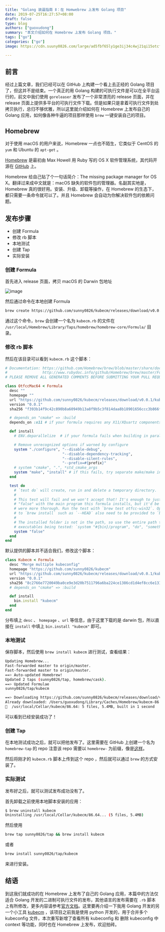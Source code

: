 ```yaml
---
title: "Golang 装逼指南 Ⅱ：在 Homwebrew 上发布 Golang 项目"
date: 2019-07-25T16:27:57+08:00
draft: false
type: blog
authors: ["guoxudong"]
summary: "本文介绍如何在 Homebrew 上发布 Golang 项目。"
tags: ["go"]
categories: ["go"]
image: https://cdn.suuny0826.com/large/ad5fbf65ly1ge3ij34c4wj21qi15otcf.jpg

---
```


## 前言

经过上篇文章，我们已经可以在 GitHub 上构建一个看上去正经的 Golang 项目了，但这并不是结束。一个真正的用 Golang 构建的可执行文件是可以在全平台运行的，前文中我们使用 `goreleaser` 发布了一个非常漂亮的 release 页面，并在 release 页面上提供多平台的可执行文件下载。但是如果只是拿着可执行文件到处拷贝执行，总归不够优雅，所以这里就介绍如何在 Homebrew 上发布自己的 Golang 应用，如何像各种牛逼的项目那样使用 `brew` 一键安装自己的项目。

## Homebrew

对于使用 macOS 的用户来说，Homebrew 一点也不陌生，它类似于 CentOS 的 `yum` 和 Ubuntu 的 `apt-get` 。

[Homebrew](https://brew.sh/) 是最初由 Max Howell 用 Ruby 写的 OS X 软件管理系统，其代码开源在 [GitHub](https://github.com/Homebrew/brew/) 上。

Homebrew 给自己贴了个一句话简介：The missing package manager for OS X。翻译过来成中文就是：macOS 缺失的软件包的管理器。名副其实地是，Homebrew 真的很好用。安装、升级、卸载等操作，在 Homebrew 的生态下，都只需要一条命令就可以了。并且 Homebrew 会自动为你解决软件包的依赖问题。

## 发布步骤

- 创建 Formula
- 修改 rb 脚本
- 本地测试
- 创建 Tap
- 实际安装

### 创建 Formula

首先进入 release 页面，拷贝 macOS 的 Darwin 包地址

![image](https://cdn.suuny0826.com/large/ad5fbf65gy1g5c7b4mi5fj21lq0se4ck.jpg)

然后通过命令在本地创建 Formula

```bash
brew create https://github.com/sunny0826/kubecm/releases/download/v0.0.1/kubecm_0.0.1_Darwin_x86_64.tar.gz
```

通过这个命令，`brew` 会创建一个名为 `kubecm.rb` 的文件在 `/usr/local/Homebrew/Library/Taps/homebrew/homebrew-core/Formula/` 目录。

### 修改 rb 脚本

然后在该目录可以看到 `kubecm.rb` 这个脚本：

```Ruby
# Documentation: https://github.com/Homebrew/brew/blob/master/share/doc/homebrew/Formula-Cookbook.md
#                http://www.rubydoc.info/github/Homebrew/brew/master/Formula
# PLEASE REMOVE ALL GENERATED COMMENTS BEFORE SUBMITTING YOUR PULL REQUEST!

class OtfccMac64 < Formula
  desc ""
  homepage ""
  url "https://github.com/sunny0826/kubecm/releases/download/v0.0.1/kubecm_0.0.1_Darwin_x86_64.tar.gz"
  version "0.0.1"
  sha256 "f393b14f9c42c890b8a60949b13a8f9b5c3f814daa8b18901656ccc3b866f646"

  # depends_on "cmake" => :build
  depends_on :x11 # if your formula requires any X11/XQuartz components

  def install
    # ENV.deparallelize  # if your formula fails when building in parallel

    # Remove unrecognized options if warned by configure
    system "./configure", "--disable-debug",
                          "--disable-dependency-tracking",
                          "--disable-silent-rules",
                          "--prefix=#{prefix}"
    # system "cmake", ".", *std_cmake_args
    system "make", "install" # if this fails, try separate make/make install steps
  end

  test do
    # `test do` will create, run in and delete a temporary directory.
    #
    # This test will fail and we won't accept that! It's enough to just replace
    # "false" with the main program this formula installs, but it'd be nice if you
    # were more thorough. Run the test with `brew test otfcc-win32`. Options passed
    # to `brew install` such as `--HEAD` also need to be provided to `brew test`.
    #
    # The installed folder is not in the path, so use the entire path to any
    # executables being tested: `system "#{bin}/program", "do", "something"`.
    system "false"
  end
end
```

默认提供的脚本并不适合我们，修改这个脚本：

```Ruby
class Kubecm < Formula
  desc "Merge multiple kubeconfig"
  homepage "https://github.com/sunny0826/kubecm"
  url "https://github.com/sunny0826/kubecm/releases/download/v0.0.1/kubecm_0.0.1_Darwin_x86_64.tar.gz"
  version "0.0.1"
  sha256 "8c2766e7720049ba0ce9e3d20b7511796a6ba224ce1386cd1d4ef8cc6e1315cd"
  # depends_on "cmake" => :build

  def install
    bin.install "kubecm"
  end
end
```

分布填上 `desc` 、 `homepage` 、`url` 等信息，由于这里下载的是 darwin 包，所以直接在 `install` 中填上 `bin.install "kubecm"` 即可。


### 本地测试

保存脚本，然后使用 `brew install kubecm` 进行测试，查看结果：

```bash
Updating Homebrew...
Fast-forwarded master to origin/master.
Fast-forwarded master to origin/master.
==> Auto-updated Homebrew!
Updated 2 taps (sunny0826/tap, homebrew/cask).
==> Updated Formulae
sunny0826/tap/kubecm

==> Downloading https://github.com/sunny0826/kubecm/releases/download/v0.0.1/kubecm_0.0.1_Darwin_x86_64.tar.gz
Already downloaded: /Users/guoxudong/Library/Caches/Homebrew/kubecm-86.64.tar.gz
🍺  /usr/local/Cellar/kubecm/86.64: 5 files, 5.4MB, built in 1 second
```

可以看到已经安装成功了！

### 创建 Tap

在本地测试成功之后，就可以把他发布了。这里需要在 GitHub 上创建一个名为 `homebrew-tap` 的 repo 注意该 repo 需要以 `homebrew-` 为前缀，像是[这样](https://github.com/sunny0826/homebrew-tap)。

然后将刚才的 `kubecm.rb` 脚本上传到这个 repo ，然后就可以通过 `brew` 的方式安装了。

### 实际测试

发布好之后，就可以测试发布成功没有了。

首先卸载之前使用本地脚本安装的应用：

```bash
$ brew uninstall kubecm
Uninstalling /usr/local/Cellar/kubecm/86.64... (5 files, 5.4MB)
```

然后使用 
```bash
brew tap sunny0826/tap && brew install kubecm
``` 
或者 
```bash
brew install sunny0826/tap/kubecm
``` 
来进行安装。

## 结语

到这我们就成功的在 Homebrew 上发布了自己的 Golang 应用，本篇中的方法仅适合 Golang 开发的二进制可执行文件的发布，其他语言的发布需要在 `.rb` 脚本上有所修改，更多内容请参考[官方文档](https://docs.brew.sh/)。这里要再介绍一下我用 Golang 开发的另一个小工具 [kubecm](https://github.com/sunny0826/kubecm) ，该项目之前我是使用 python 开发的，用于合并多个 kubeconfig 文件，本次重写新增了查看所有 kubeconfig 和 删除 kubeconfig 中 context 等功能，同时也在 Homebrew 上发布，欢迎拍砖。
